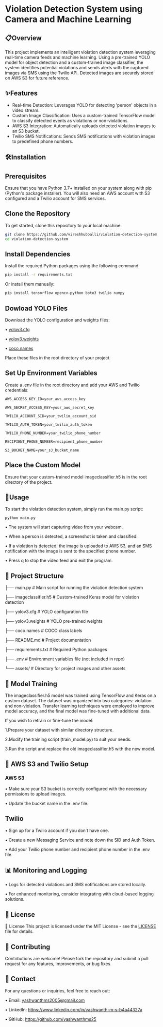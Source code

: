 
# Violation Detection System using Camera and Machine Learning






## 📋Overview

This project implements an intelligent violation detection system leveraging real-time camera feeds and machine learning. Using a pre-trained YOLO model for object detection and a custom-trained image classifier, the system identifies potential violations and sends alerts with the captured images via SMS using the Twilio API. Detected images are securely stored on AWS S3 for future reference.


## ✨Features

-  Real-time Detection: Leverages YOLO for detecting 'person' objects in a video stream.
- Custom Image Classification: Uses a custom-trained TensorFlow model to classify detected events as violations or non-violations.
- AWS S3 Integration: Automatically uploads detected violation images to an S3 bucket.
- Twilio SMS Notifications: Sends SMS notifications with violation images to predefined phone numbers.


## 🛠️Installation
## Prerequisites
Ensure that you have Python 3.7+ installed on your system along with pip (Python's package installer). You will also need an AWS account with S3 configured and a Twilio account for SMS services.
## Clone the Repository
To get started, clone this repository to your local machine:
```bash
git clone https://github.com/vireshhubballi/violation-detection-system.git
cd violation-detection-system

```
## Install Dependencies
Install the required Python packages using the following command:
``` bash 
pip install -r requirements.txt
```
Or install them manually:
``` bash
pip install tensorflow opencv-python boto3 twilio numpy
```

## Dowload YOLO Files

Download the YOLO configuration and weights files:

• [yolov3.cfg](https://github.com/pjreddie/darknet/blob/master/cfg/yolov3.cfg)

• [yolov3.weights]()

• [coco.names](https://github.com/pjreddie/darknet/blob/master/data/coco.names)

Place these files in the root directory of your project.
## Set Up Environment Variables

Create a .env file in the root directory and add your AWS and Twilio credentials:

`AWS_ACCESS_KEY_ID=your_aws_access_key`

`AWS_SECRET_ACCESS_KEY=your_aws_secret_key`

`TWILIO_ACCOUNT_SID=your_twilio_account_sid`

`TWILIO_AUTH_TOKEN=your_twilio_auth_token`

`TWILIO_PHONE_NUMBER=your_twilio_phone_number`

`RECIPIENT_PHONE_NUMBER=recipient_phone_number`

`S3_BUCKET_NAME=your_s3_bucket_name`

## Place the Custom Model

Ensure that your custom-trained model imageclassifier.h5 is in the root directory of the project.

## 🚀Usage
To start the violation detection system, simply run the main.py script:

```
python main.py
```

• The system will start capturing video from your webcam.

• When a person is detected, a screenshot is taken and classified.

• If a violation is detected, the image is uploaded to AWS S3, and an SMS    notification with the image is sent to the specified phone number.

• Press q to stop the video feed and exit the program.
## 📂 Project Structure

├── main.py                                         # Main script for running the violation detection system

├── imageclassifier.h5                              # Custom-trained Keras model for violation detection

├── yolov3.cfg                                      # YOLO configuration file

├── yolov3.weights                                  # YOLO pre-trained weights

├── coco.names                                       # COCO class labels

├── README.md                                        # Project documentation

├── requirements.txt             # Required Python packages

├── .env                         # Environment variables file (not included in repo)

└── assets/                      # Directory for project images and other assets

## 🧠 Model Training

The imageclassifier.h5 model was trained using TensorFlow and Keras on a custom dataset. The dataset was organized into two categories: violation and non-violation. Transfer learning techniques were employed to improve model accuracy, and the final model was fine-tuned with additional data.

If you wish to retrain or fine-tune the model:

1.Prepare your dataset with similar directory structure.

2.Modify the training script (train_model.py) to suit your needs.

3.Run the script and replace the old imageclassifier.h5 with the new model.

## 📡 AWS S3 and Twilio Setup
### AWS S3
• Make sure your S3 bucket is correctly configured with the necessary 
permissions to upload images.

• Update the bucket name in the .env file.
## Twilio
• Sign up for a Twilio account if you don't have one.

• Create a new Messaging Service and note down the SID and Auth Token.

• Add your Twilio phone number and recipient phone number in the .env file.
## 📊 Monitoring and Logging
• Logs for detected violations and SMS notifications are stored locally.

• For enhanced monitoring, consider integrating with cloud-based logging solutions.


## 📝 License 

📝 License
This project is licensed under the MIT License - see the [LICENSE]() file for details.

## 👥 Contributing
Contributions are welcome! Please fork the repository and submit a pull request for any features, improvements, or bug fixes.

## 📧 Contact
For any questions or inquiries, feel free to reach out:

• Email: yashwanthms2005@gmail.com

• LinkedIn: https://www.linkedin.com/in/yashwanth-m-s-b4a44327a

• GitHub: https://github.com/yashwanthms25